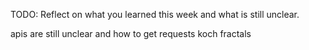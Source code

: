 TODO: Reflect on what you learned this week and what is still unclear.

apis are still unclear 
and how to get requests 
koch fractals
